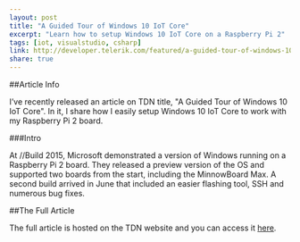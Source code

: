 ```yaml
---
layout: post
title: "A Guided Tour of Windows 10 IoT Core"
excerpt: "Learn how to setup Windows 10 IoT Core on a Raspberry Pi 2"
tags: [iot, visualstudio, csharp]
link: http://developer.telerik.com/featured/a-guided-tour-of-windows-10-iot-core/
share: true
---
```

##Article Info

I’ve recently released an article on TDN title, "A Guided Tour of Windows 10 IoT Core". In it, I share how I easily setup Windows 10 IoT Core to work with my Raspberry Pi 2 board.

###Intro

At //Build 2015, Microsoft demonstrated a version of Windows running on a Raspberry Pi 2 board. They released a preview version of the OS and supported two boards from the start, including the MinnowBoard Max. A second build arrived in June that included an easier flashing tool, SSH and numerous bug fixes.

##The Full Article

The full article is hosted on the TDN website and you can access it [here](http://developer.telerik.com/featured/a-guided-tour-of-windows-10-iot-core/).